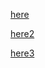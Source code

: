 [here](http://www2.mmm.ucar.edu/wrf/users/tutorial/200807/WPS-run.pdf)

[here2](http://www2.mmm.ucar.edu/wrf/users/tutorial/200807/WPS-run.pdf)

[here3](http://www2.mmm.ucar.edu/wrf/users/tutorial/200807/WPS-run.pdf)